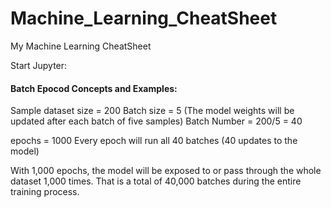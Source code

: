 # Machine_Learning_CheatSheet
My Machine Learning CheatSheet

Start Jupyter: 

#### Batch Epocod Concepts and Examples:
Sample dataset size = 200
Batch size = 5 (The model weights will be updated after each batch of five samples)
Batch Number = 200/5 = 40 

epochs = 1000
Every epoch will run all 40 batches (40 updates to the model)

With 1,000 epochs, the model will be exposed to or pass through the whole dataset 1,000 times. That is a total of 40,000 batches during the entire training process.
